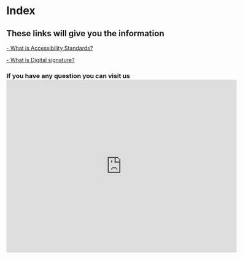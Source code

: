 <html>
  <head>
    <meta charset="utf 8">
    <title>Index</title>
    
  </head>
  <body>
  <h1> Index</h1>
  <h2> These links will give you the information</h2>
  <a href="Accessibility-Standards.html" > - What is Accessibility Standards? </a>
 
  <a href="Digital-Signature.html" > - What is Digital signature? </a> 
 
 <h3> If you have any question you can visit us
  <iframe src="https://www.google.com/maps/embed?pb=!1m18!1m12!1m3!1d3144.1588778595365!2d-       1.1248993847175421!3d37.99675447971962!2m3!1f0!2f0!3f0!3m2!1i1024!2i768!4f13.1!3m3!1m2!1s0xd63823dc8313c85%3A0xe767e46003a0fa0f!2sIES%20La%20Flota!5e0!3m2!1ses!2ses!4v161963123767 0!5m2!1ses!2ses" width="600" height="450" style="border:0;" allowfullscreen="" loading="lazy"></iframe>
  </body>
</html>
    
  
    
